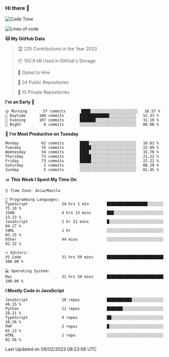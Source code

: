 ### Hi there 👋

<!--START_SECTION:waka-->
![Code Time](http://img.shields.io/badge/Code%20Time-76%20hrs%2036%20mins-blue)

![Lines of code](https://img.shields.io/badge/From%20Hello%20World%20I%27ve%20Written-73%20Thousand%20lines%20of%20code-blue)

**🐱 My GitHub Data** 

> 🏆 235 Contributions in the Year 2023
 > 
> 📦 100.9 kB Used in GitHub's Storage 
 > 
> 💼 Opted to Hire
 > 
> 📜 24 Public Repositories 
 > 
> 🔑 13 Private Repositories  
 > 
**I'm an Early 🐤** 

```text
🌞 Morning       57 commits       ████░░░░░░░░░░░░░░░░░░░░░   16.57 % 
🌆 Daytime      180 commits       █████████████░░░░░░░░░░░░   52.33 % 
🌃 Evening      107 commits       ███████░░░░░░░░░░░░░░░░░░   31.10 % 
🌙 Night          0 commits       ░░░░░░░░░░░░░░░░░░░░░░░░░   00.00 % 

```
📅 **I'm Most Productive on Tuesday** 

```text
Monday          62 commits       ████░░░░░░░░░░░░░░░░░░░░░   18.02 % 
Tuesday         76 commits       █████░░░░░░░░░░░░░░░░░░░░   22.09 % 
Wednesday       54 commits       ████░░░░░░░░░░░░░░░░░░░░░   15.70 % 
Thursday        73 commits       █████░░░░░░░░░░░░░░░░░░░░   21.22 % 
Friday          73 commits       █████░░░░░░░░░░░░░░░░░░░░   21.22 % 
Saturday         1 commits       ░░░░░░░░░░░░░░░░░░░░░░░░░   00.29 % 
Sunday           5 commits       ░░░░░░░░░░░░░░░░░░░░░░░░░   01.45 % 

```


📊 **This Week I Spent My Time On** 

```text
⌚︎ Time Zone: Asia/Manila

💬 Programming Languages: 
TypeScript               24 hrs 1 min        ██████████████████░░░░░░░   75.10 % 
JSON                     4 hrs 13 mins       ███░░░░░░░░░░░░░░░░░░░░░░   13.23 % 
JavaScript               1 hr 21 mins        █░░░░░░░░░░░░░░░░░░░░░░░░   04.27 % 
YAML                     1 hr                ░░░░░░░░░░░░░░░░░░░░░░░░░   03.15 % 
Other                    44 mins             ░░░░░░░░░░░░░░░░░░░░░░░░░   02.32 % 

🔥 Editors: 
VS Code                  31 hrs 59 mins      █████████████████████████   100.00 % 

💻 Operating System: 
Mac                      31 hrs 59 mins      █████████████████████████   100.00 % 

```

**I Mostly Code in JavaScript** 

```text
JavaScript               18 repos            ███████████░░░░░░░░░░░░░░   46.15 % 
Python                   11 repos            ███████░░░░░░░░░░░░░░░░░░   28.21 % 
TypeScript               4 repos             ██░░░░░░░░░░░░░░░░░░░░░░░   10.26 % 
PHP                      2 repos             █░░░░░░░░░░░░░░░░░░░░░░░░   05.13 % 
HTML                     1 repo              ░░░░░░░░░░░░░░░░░░░░░░░░░   02.56 % 

```



 Last Updated on 09/02/2023 08:23:06 UTC
<!--END_SECTION:waka-->
